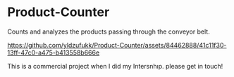 # Product-Counter


Counts and analyzes the products passing through the conveyor belt.

https://github.com/yldzufukk/Product-Counter/assets/84462888/41c11f30-13ff-47c0-a475-b413558b666e

This is a commercial project when I did my Intersnhıp. please get in touch!
